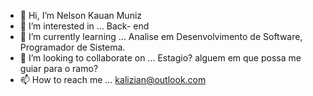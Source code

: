   - 👋 Hi, I’m Nelson Kauan Muniz
- 👀 I’m interested in ... Back- end
- 🌱 I’m currently learning ... Analise em Desenvolvimento de Software, Programador de Sistema.
- 💞️ I’m looking to collaborate on ... Estagio? alguem em que possa me guiar para o ramo?
- 📫 How to reach me ... kalizian@outlook.com

<!---
Kalizan/Kalizan is a ✨ special ✨ repository because its `README.md` (this file) appears on your GitHub profile.
You can click the Preview link to take a look at your changes.
--->
